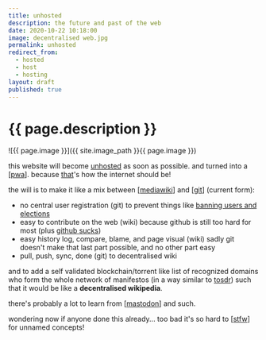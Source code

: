 ```yaml
---
title: unhosted
description: the future and past of the web
date: 2020-10-22 10:18:00
image: decentralised web.jpg
permalink: unhosted
redirect_from:
  - hosted
  - host
  - hosting
layout: draft
published: true
---
```


# {{ page.description }}

![{{ page.image }}]({{ site.image_path }}{{ page.image }})

this website will become [unhosted](http://unhosted.org/tools/) as soon as possible. and turned into a [[pwa](/pwa)]. because [that](/free)'s how the internet should be!

the will is to make it like a mix between [[mediawiki](/wiki)] and [[git](/git)] (current form):

- no central user registration (git) to prevent things like [banning users and elections](https://rationalwiki.org/wiki/RationalWiki:Timeline)
- easy to contribute on the web (wiki) because github is still too hard for most (plus [github sucks](/github))
- easy history log, compare, blame, and page visual (wiki) sadly git doesn't make that last part possible, and no other part easy
- pull, push, sync, done (git) to decentralised wiki

and to add a self validated blockchain/torrent like list of recognized domains who form the whole network of manifestos (in a way similar to [tosdr](https://tosdr.org/about.html)) such that it would be like a **decentralised wikipedia**.

there's probably a lot to learn from [[mastodon](/mastodon)] and such.

wondering now if anyone done this already... too bad it's so hard to [[stfw](/stfw)] for unnamed concepts!
